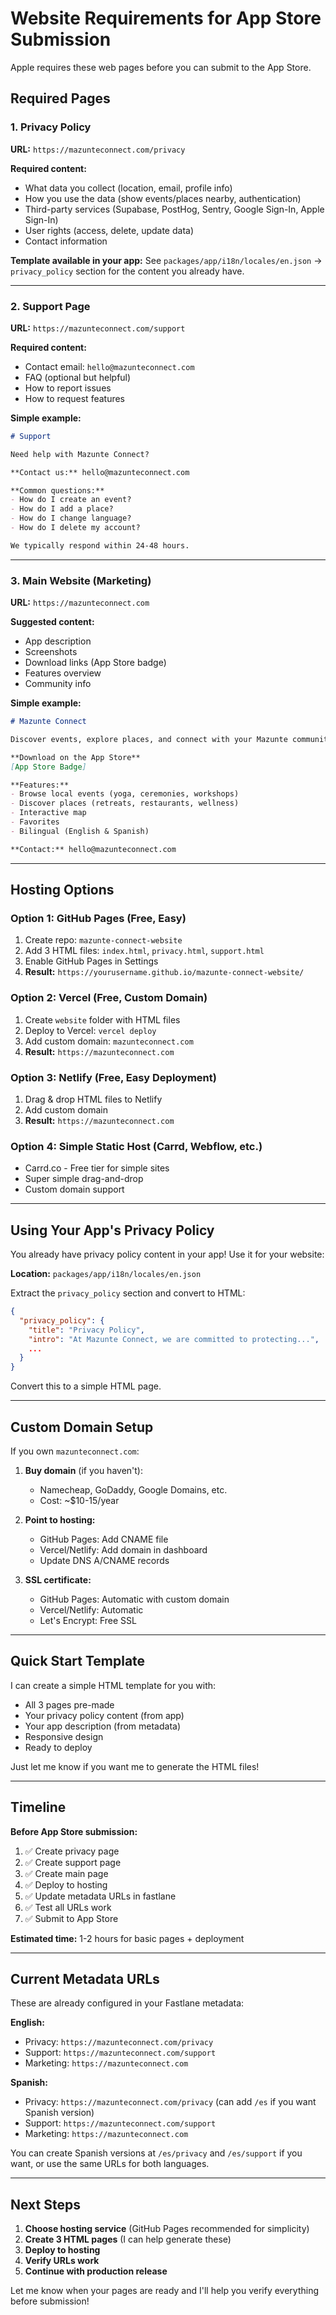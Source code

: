 # Website Requirements for App Store Submission

Apple requires these web pages before you can submit to the App Store.

## Required Pages

### 1. Privacy Policy
**URL:** `https://mazunteconnect.com/privacy`

**Required content:**
- What data you collect (location, email, profile info)
- How you use the data (show events/places nearby, authentication)
- Third-party services (Supabase, PostHog, Sentry, Google Sign-In, Apple Sign-In)
- User rights (access, delete, update data)
- Contact information

**Template available in your app:**
See `packages/app/i18n/locales/en.json` → `privacy_policy` section for the content you already have.

---

### 2. Support Page
**URL:** `https://mazunteconnect.com/support`

**Required content:**
- Contact email: `hello@mazunteconnect.com`
- FAQ (optional but helpful)
- How to report issues
- How to request features

**Simple example:**
```markdown
# Support

Need help with Mazunte Connect?

**Contact us:** hello@mazunteconnect.com

**Common questions:**
- How do I create an event?
- How do I add a place?
- How do I change language?
- How do I delete my account?

We typically respond within 24-48 hours.
```

---

### 3. Main Website (Marketing)
**URL:** `https://mazunteconnect.com`

**Suggested content:**
- App description
- Screenshots
- Download links (App Store badge)
- Features overview
- Community info

**Simple example:**
```markdown
# Mazunte Connect

Discover events, explore places, and connect with your Mazunte community.

**Download on the App Store**
[App Store Badge]

**Features:**
- Browse local events (yoga, ceremonies, workshops)
- Discover places (retreats, restaurants, wellness)
- Interactive map
- Favorites
- Bilingual (English & Spanish)

**Contact:** hello@mazunteconnect.com
```

---

## Hosting Options

### Option 1: GitHub Pages (Free, Easy)
1. Create repo: `mazunte-connect-website`
2. Add 3 HTML files: `index.html`, `privacy.html`, `support.html`
3. Enable GitHub Pages in Settings
4. **Result:** `https://yourusername.github.io/mazunte-connect-website/`

### Option 2: Vercel (Free, Custom Domain)
1. Create `website` folder with HTML files
2. Deploy to Vercel: `vercel deploy`
3. Add custom domain: `mazunteconnect.com`
4. **Result:** `https://mazunteconnect.com`

### Option 3: Netlify (Free, Easy Deployment)
1. Drag & drop HTML files to Netlify
2. Add custom domain
3. **Result:** `https://mazunteconnect.com`

### Option 4: Simple Static Host (Carrd, Webflow, etc.)
- Carrd.co - Free tier for simple sites
- Super simple drag-and-drop
- Custom domain support

---

## Using Your App's Privacy Policy

You already have privacy policy content in your app! Use it for your website:

**Location:** `packages/app/i18n/locales/en.json`

Extract the `privacy_policy` section and convert to HTML:

```json
{
  "privacy_policy": {
    "title": "Privacy Policy",
    "intro": "At Mazunte Connect, we are committed to protecting...",
    ...
  }
}
```

Convert this to a simple HTML page.

---

## Custom Domain Setup

If you own `mazunteconnect.com`:

1. **Buy domain** (if you haven't):
   - Namecheap, GoDaddy, Google Domains, etc.
   - Cost: ~$10-15/year

2. **Point to hosting:**
   - GitHub Pages: Add CNAME file
   - Vercel/Netlify: Add domain in dashboard
   - Update DNS A/CNAME records

3. **SSL certificate:**
   - GitHub Pages: Automatic with custom domain
   - Vercel/Netlify: Automatic
   - Let's Encrypt: Free SSL

---

## Quick Start Template

I can create a simple HTML template for you with:
- All 3 pages pre-made
- Your privacy policy content (from app)
- Your app description (from metadata)
- Responsive design
- Ready to deploy

Just let me know if you want me to generate the HTML files!

---

## Timeline

**Before App Store submission:**
1. ✅ Create privacy page
2. ✅ Create support page
3. ✅ Create main page
4. ✅ Deploy to hosting
5. ✅ Update metadata URLs in fastlane
6. ✅ Test all URLs work
7. ✅ Submit to App Store

**Estimated time:** 1-2 hours for basic pages + deployment

---

## Current Metadata URLs

These are already configured in your Fastlane metadata:

**English:**
- Privacy: `https://mazunteconnect.com/privacy`
- Support: `https://mazunteconnect.com/support`
- Marketing: `https://mazunteconnect.com`

**Spanish:**
- Privacy: `https://mazunteconnect.com/privacy` (can add `/es` if you want Spanish version)
- Support: `https://mazunteconnect.com/support`
- Marketing: `https://mazunteconnect.com`

You can create Spanish versions at `/es/privacy` and `/es/support` if you want, or use the same URLs for both languages.

---

## Next Steps

1. **Choose hosting service** (GitHub Pages recommended for simplicity)
2. **Create 3 HTML pages** (I can help generate these)
3. **Deploy to hosting**
4. **Verify URLs work**
5. **Continue with production release**

Let me know when your pages are ready and I'll help you verify everything before submission!
